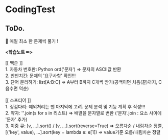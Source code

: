 # CodingTest

<h2>ToDo.</h2>
📝 매일 최소 한 문제씩 풀기 !
<br>
<p style="font-weight: bold"><학습노트 ✏></p>
<a>[[ 백준 ]]</a> <br>
1. 자동차 번호판: Python  ord('문자') => 문자의 ASCII값 반환  <br>
2. 반반치킨: 문제의 '요구사항' 확인!!!   <br>
3. 단어 분리하기: list[A:B:C] => A부터 B까지 C개씩 받기(공백이면 처음(끝)까지, C 음수면 역순)
<br><br>
<a>[[ 소프티어 ]]</a> <br>
1. 징검다리: 예외처리는 맨 마지막에 고려. 문제 분석 및 기능 계획 후 작성!!! <br>
2. 약자: ''.join(s for s in 리스트) => 배열을 문자열로 변환 ('문자'.join : 요소 사이에 '문자' 추가)  <br>
3. 이중 큐: [v, ...].sort() / [v, ...].sort(reverse=True) => 오름차순 / 내림차순 정렬, [('key', value), ...].sort(key = lambda e: e[1]) => value기준 오름/내림차순 정렬
